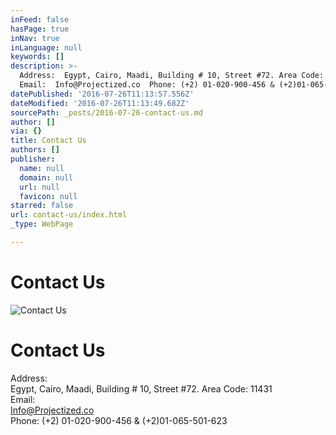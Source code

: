 ```yaml
---
inFeed: false
hasPage: true
inNav: true
inLanguage: null
keywords: []
description: >-
  Address:  Egypt, Cairo, Maadi, Building # 10, Street #72. Area Code: 11431 
  Email:  Info@Projectized.co  Phone: (+2) 01-020-900-456 & (+2)01-065-501-623
datePublished: '2016-07-26T11:13:57.556Z'
dateModified: '2016-07-26T11:13:49.682Z'
sourcePath: _posts/2016-07-26-contact-us.md
author: []
via: {}
title: Contact Us
authors: []
publisher:
  name: null
  domain: null
  url: null
  favicon: null
starred: false
url: contact-us/index.html
_type: WebPage

---
```

# Contact Us
![Contact Us](https://the-grid-user-content.s3-us-west-2.amazonaws.com/69e40b53-d78e-4a3e-927c-8c087d5dce81.jpg)

# Contact Us

Address:   
Egypt, Cairo, Maadi, Building \# 10, Street \#72\. Area Code: 11431   
Email:   
Info@Projectized.co   
Phone: (+2) 01-020-900-456 & (+2)01-065-501-623